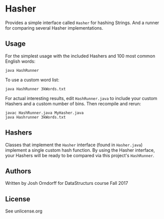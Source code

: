 Hasher
=======

Provides a simple interface called `Hasher` for hashing Strings. And a runner for comparing several Hasher implementations.

Usage
-----
For the simplest usage with the included Hashers and 100 most common English words:

```java HashRunner```

To use a custom word list:

```java HashRunner 3kWords.txt```

For actual interesting results, edit `HashRunner.java` to include your custom Hashers and a custom number of bins. Then recompile and rerun:
```
javac HashRunner.java MyHasher.java
java Hashrunner 3kWords.txt
```

Hashers
-------
Classes that implement the `Hasher` interface (found in `Hasher.java`) implement a single custom hash function. By using the Hasher interface, your Hashers will be ready to be compared via this project's `HashRunner`.

Authors
-------
Written by Josh Orndorff for DataStructurs course Fall 2017

License
-------
See unlicense.org

